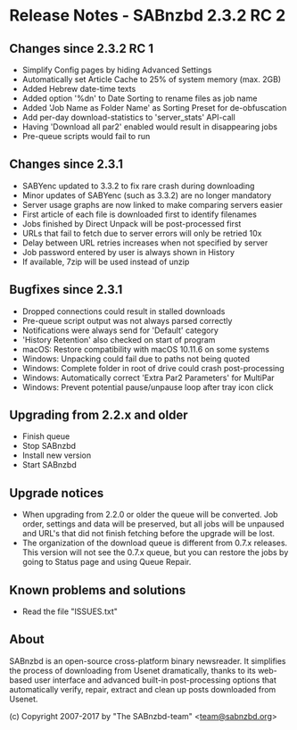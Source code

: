 Release Notes - SABnzbd 2.3.2 RC 2
=========================================================

## Changes since 2.3.2 RC 1
- Simplify Config pages by hiding Advanced Settings
- Automatically set Article Cache to 25% of system memory (max. 2GB)
- Added Hebrew date-time texts
- Added option '%dn' to Date Sorting to rename files as job name
- Added 'Job Name as Folder Name' as Sorting Preset for de-obfuscation
- Add per-day download-statistics to 'server_stats' API-call
- Having 'Download all par2' enabled would result in disappearing jobs
- Pre-queue scripts would fail to run

## Changes since 2.3.1
- SABYenc updated to 3.3.2 to fix rare crash during downloading
- Minor updates of SABYenc (such as 3.3.2) are no longer mandatory
- Server usage graphs are now linked to make comparing servers easier
- First article of each file is downloaded first to identify filenames
- Jobs finished by Direct Unpack will be post-processed first
- URLs that fail to fetch due to server errors will only be retried 10x
- Delay between URL retries increases when not specified by server
- Job password entered by user is always shown in History
- If available, 7zip will be used instead of unzip

## Bugfixes since 2.3.1
- Dropped connections could result in stalled downloads
- Pre-queue script output was not always parsed correctly
- Notifications were always send for 'Default' category
- 'History Retention' also checked on start of program
- macOS: Restore compatibility with macOS 10.11.6 on some systems
- Windows: Unpacking could fail due to paths not being quoted
- Windows: Complete folder in root of drive could crash post-processing
- Windows: Automatically correct 'Extra Par2 Parameters' for MultiPar
- Windows: Prevent potential pause/unpause loop after tray icon click

## Upgrading from 2.2.x and older
- Finish queue
- Stop SABnzbd
- Install new version
- Start SABnzbd

## Upgrade notices
- When upgrading from 2.2.0 or older the queue will be converted. Job order,
  settings and data will be preserved, but all jobs will be unpaused and
  URL's that did not finish fetching before the upgrade will be lost.
- The organization of the download queue is different from 0.7.x releases.
  This version will not see the 0.7.x queue, but you can restore the jobs
  by going to Status page and using Queue Repair.

## Known problems and solutions
- Read the file "ISSUES.txt"

## About
  SABnzbd is an open-source cross-platform binary newsreader.
  It simplifies the process of downloading from Usenet dramatically, thanks
  to its web-based user interface and advanced built-in post-processing options
  that automatically verify, repair, extract and clean up posts downloaded
  from Usenet.

  (c) Copyright 2007-2017 by "The SABnzbd-team" \<team@sabnzbd.org\>
